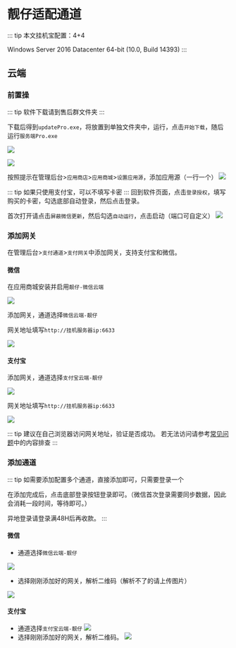 # 靓仔适配通道

::: tip
本文挂机宝配置：4+4

Windows Server 2016 Datacenter 64-bit (10.0, Build 14393)
:::

## 云端
### 前置操
::: tip
软件下载请到售后群文件夹
:::

下载后得到`updatePro.exe`，将放置到单独文件夹中，运行，点击`开始下载`，随后运行`服务端Pro.exe`

![](https://s2.loli.net/2025/04/01/AwHLsoPqxkRX5mO.png)

![](https://s2.loli.net/2025/04/01/3Lo4Wi6sH9OtcFl.png)

按照提示在管理后台>`应用商店`>`应用商城`>`设置应用源`，添加应用源（一行一个）
![](https://s2.loli.net/2025/04/01/x42NKkMR8QT6tYl.png)

::: tip
如果只使用支付宝，可以不填写卡密
:::
回到软件页面，点击`登录授权`，填写购买的卡密，勾选底部自动登录，然后点击登录。

首次打开请点击`屏蔽微信更新`，然后勾选`自动运行`，点击启动（端口可自定义）
![](https://s2.loli.net/2025/04/01/nTDiAtYF3BdkQU6.png)


### 添加网关
在管理后台>`支付通道`>`支付网关`中添加网关，支持支付宝和微信。

#### 微信

在应用商城安装并启用`靓仔-微信云端`

![](https://s2.loli.net/2025/04/01/taNUW9j4FkbufeH.png)

添加网关，通道选择`微信云端-靓仔`

网关地址填写`http://挂机服务器ip:6633`

![](https://s2.loli.net/2025/04/01/259jfKCHrvluhMS.png)

#### 支付宝
添加网关，通道选择`支付宝云端-靓仔`

![](https://s2.loli.net/2025/04/01/JVjo5B6QGL8WmXK.png)

网关地址填写`http://挂机服务器ip:6633`

![](https://s2.loli.net/2025/04/01/QrvCgAZfu7nmyL4.png)


::: tip
建议在自己浏览器访问网关地址，验证是否成功。
若无法访问请参考[常见问题](../常见问题/程序问题.md)中的内容排查
:::

### 添加通道
::: tip
如需要添加配置多个通道，直接添加即可，只需要登录一个

在添加完成后，点击底部登录按钮登录即可。（微信首次登录需要同步数据，因此会消耗一段时间，等待即可。）

异地登录请登录满48H后再收款。
:::

#### 微信
- 通道选择`微信云端-靓仔`

![](https://s2.loli.net/2025/04/01/7YP1kV3dNnubA2T.png)

- 选择刚刚添加好的网关，解析二维码（解析不了的请上传图片）

![](https://s2.loli.net/2025/04/01/pFsvnNWk5Euaw8K.png)

#### 支付宝
- 通道选择`支付宝云端-靓仔`
![](https://s2.loli.net/2025/04/01/dsa85KDGP9CQjFO.png)  
- 选择刚刚添加好的网关，解析二维码。
![](https://s2.loli.net/2025/01/18/AXCeUax91nboY6V.png)
